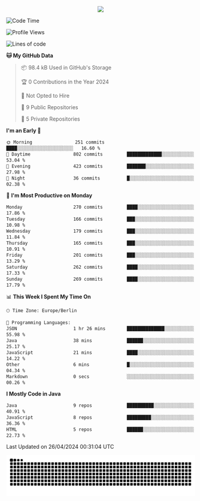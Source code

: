 <p align="center">
</p>
<a href="">
  <p align="center">
    <img align="center" src="https://lanyard.cnrad.dev/api/531896089096486922?borderRadius=30px" />
  </p>
</a>

<!--START_SECTION:waka-->
![Code Time](http://img.shields.io/badge/Code%20Time-851%20hrs%2012%20mins-blue)

![Profile Views](http://img.shields.io/badge/Profile%20Views-6-blue)

![Lines of code](https://img.shields.io/badge/From%20Hello%20World%20I%27ve%20Written-3.9%20million%20lines%20of%20code-blue)

**🐱 My GitHub Data** 

> 📦 98.4 kB Used in GitHub's Storage 
 > 
> 🏆 0 Contributions in the Year 2024
 > 
> 🚫 Not Opted to Hire
 > 
> 📜 9 Public Repositories 
 > 
> 🔑 5 Private Repositories 
 > 
**I'm an Early 🐤** 

```text
🌞 Morning                251 commits         ████░░░░░░░░░░░░░░░░░░░░░   16.60 % 
🌆 Daytime                802 commits         █████████████░░░░░░░░░░░░   53.04 % 
🌃 Evening                423 commits         ███████░░░░░░░░░░░░░░░░░░   27.98 % 
🌙 Night                  36 commits          █░░░░░░░░░░░░░░░░░░░░░░░░   02.38 % 
```
📅 **I'm Most Productive on Monday** 

```text
Monday                   270 commits         ████░░░░░░░░░░░░░░░░░░░░░   17.86 % 
Tuesday                  166 commits         ███░░░░░░░░░░░░░░░░░░░░░░   10.98 % 
Wednesday                179 commits         ███░░░░░░░░░░░░░░░░░░░░░░   11.84 % 
Thursday                 165 commits         ███░░░░░░░░░░░░░░░░░░░░░░   10.91 % 
Friday                   201 commits         ███░░░░░░░░░░░░░░░░░░░░░░   13.29 % 
Saturday                 262 commits         ████░░░░░░░░░░░░░░░░░░░░░   17.33 % 
Sunday                   269 commits         ████░░░░░░░░░░░░░░░░░░░░░   17.79 % 
```


📊 **This Week I Spent My Time On** 

```text
🕑︎ Time Zone: Europe/Berlin

💬 Programming Languages: 
JSON                     1 hr 26 mins        ██████████████░░░░░░░░░░░   55.98 % 
Java                     38 mins             ██████░░░░░░░░░░░░░░░░░░░   25.17 % 
JavaScript               21 mins             ████░░░░░░░░░░░░░░░░░░░░░   14.22 % 
Other                    6 mins              █░░░░░░░░░░░░░░░░░░░░░░░░   04.34 % 
Markdown                 0 secs              ░░░░░░░░░░░░░░░░░░░░░░░░░   00.26 % 
```

**I Mostly Code in Java** 

```text
Java                     9 repos             ██████████░░░░░░░░░░░░░░░   40.91 % 
JavaScript               8 repos             █████████░░░░░░░░░░░░░░░░   36.36 % 
HTML                     5 repos             ██████░░░░░░░░░░░░░░░░░░░   22.73 % 
```




 Last Updated on 26/04/2024 00:31:04 UTC
<!--END_SECTION:waka-->
<img alt="github contribution grid snake animation" src="https://raw.githubusercontent.com/vxnsin/vxnsin/output/github-contribution-grid-snake-dark.svg">
